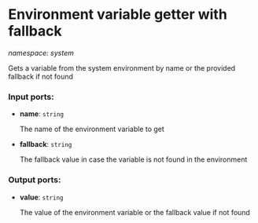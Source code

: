 # Environment variable getter with fallback

_namespace: system_

Gets a variable from the system environment by name or the provided fallback if not found

### Input ports:

* __name__: ` string `

    The name of the environment variable to get


* __fallback__: ` string `

    The fallback value in case the variable is not found in the environment

### Output ports:

* __value__: ` string `

    The value of the environment variable or the fallback value if not found

